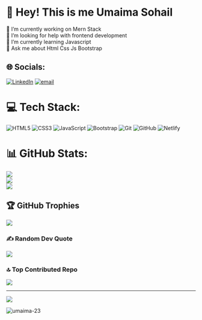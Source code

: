 # 💫 Hey! This is me Umaima Sohail

🔭 I’m currently working on Mern Stack<br>🤝 I’m looking for help with frontend development<br>🌱 I’m currently learning Javascript<br>💬 Ask me about Html Css Js Bootstrap<br>


## 🌐 Socials:
[![LinkedIn](https://img.shields.io/badge/LinkedIn-%230077B5.svg?logo=linkedin&logoColor=white)](https://linkedin.com/in/https://www.linkedin.com/in/umema-sohail-0a69b9361) [![email](https://img.shields.io/badge/Email-D14836?logo=gmail&logoColor=white)](mailto:umaimasohail234@gmail.com) 

# 💻 Tech Stack:
![HTML5](https://img.shields.io/badge/html5-%23E34F26.svg?style=flat-square&logo=html5&logoColor=white) ![CSS3](https://img.shields.io/badge/css3-%231572B6.svg?style=flat-square&logo=css3&logoColor=white) ![JavaScript](https://img.shields.io/badge/javascript-%23323330.svg?style=flat-square&logo=javascript&logoColor=%23F7DF1E) ![Bootstrap](https://img.shields.io/badge/bootstrap-%238511FA.svg?style=flat-square&logo=bootstrap&logoColor=white) ![Git](https://img.shields.io/badge/git-%23F05033.svg?style=flat-square&logo=git&logoColor=white) ![GitHub](https://img.shields.io/badge/github-%23121011.svg?style=flat-square&logo=github&logoColor=white) ![Netlify](https://img.shields.io/badge/netlify-%23000000.svg?style=flat-square&logo=netlify&logoColor=#00C7B7)
# 📊 GitHub Stats:
![](https://github-readme-stats.vercel.app/api?username=Umaima-23&theme=dark&hide_border=false&include_all_commits=true&count_private=true)<br/>
![](https://nirzak-streak-stats.vercel.app/?user=Umaima-23&theme=dark&hide_border=false)<br/>
![](https://github-readme-stats.vercel.app/api/top-langs/?username=Umaima-23&theme=dark&hide_border=false&include_all_commits=true&count_private=true&layout=compact)

## 🏆 GitHub Trophies
![](https://github-profile-trophy.vercel.app/?username=Umaima-23&theme=radical&no-frame=false&no-bg=false&margin-w=4)

### ✍️ Random Dev Quote
![](https://quotes-github-readme.vercel.app/api?type=horizontal&theme=radical)

### 🔝 Top Contributed Repo
![](https://github-contributor-stats.vercel.app/api?username=Umaima-23&limit=5&theme=dark&combine_all_yearly_contributions=true)

---
[![](https://visitcount.itsvg.in/api?id=Umaima-23&icon=9&color=11)](https://visitcount.itsvg.in)



<p><img align="center" src="https://github-readme-streak-stats.herokuapp.com/?user=umaima-23&" alt="umaima-23" /></p>
